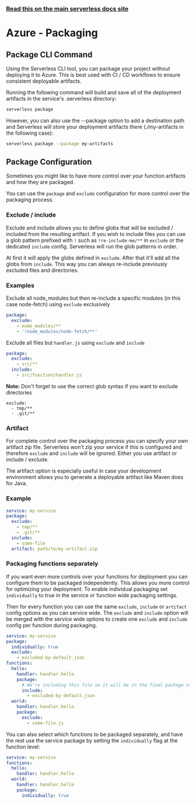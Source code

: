 <!--
title: Serverless Framework Guide - Azure Functions Guide - Packaging
menuText: Packaging
menuOrder: 11
description: How the Serverless Framework packages your Azure Functions and other available options
layout: Doc
-->

<!-- DOCS-SITE-LINK:START automatically generated  -->
### [Read this on the main serverless docs site](https://www.serverless.com/framework/docs/providers/azure/guide/packaging)
<!-- DOCS-SITE-LINK:END -->

# Azure - Packaging

## Package CLI Command

Using the Serverless CLI tool, you can package your project without deploying it to Azure. This is best used with CI / CD workflows to ensure consistent deployable artifacts.

Running the following command will build and save all of the deployment artifacts in the service's .serverless directory:

```bash
serverless package
```

However, you can also use the --package option to add a destination path and Serverless will store your deployment artifacts there (./my-artifacts in the following case):

```bash
serverless package --package my-artifacts
```


## Package Configuration

Sometimes you might like to have more control over your function artifacts and how they are packaged.

You can use the `package` and `exclude` configuration for more control over the packaging process.

### Exclude / include

Exclude and include allows you to define globs that will be excluded / included from the resulting artifact. If you wish to
include files you can use a glob pattern prefixed with `!` such as `!re-include-me/**` in `exclude` or the dedicated `include` config.
Serverless will run the glob patterns in order.

At first it will apply the globs defined in `exclude`. After that it'll add all the globs from `include`. This way you can always re-include
previously excluded files and directories.

### Examples

Exclude all node_modules but then re-include a specific modules (in this case node-fetch) using `exclude` exclusively

``` yml
package:
  exclude:
    - node_modules/**
    - '!node_modules/node-fetch/**'
```

Exclude all files but `handler.js` using `exclude` and `include`

``` yml
package:
  exclude:
    - src/**
  include:
    - src/function/handler.js
```

**Note:** Don't forget to use the correct glob syntax if you want to exclude directories

```
exclude:
  - tmp/**
  - .git/**
```

### Artifact

For complete control over the packaging process you can specify your own artifact zip file.
Serverless won't zip your service if this is configured and therefore `exclude` and `include` will be ignored. Either you use artifact or include / exclude.

The artifact option is especially useful in case your development environment allows you to generate a deployable artifact like Maven does for Java.

### Example

```yml
service: my-service
package:
  exclude:
    - tmp/**
    - .git/**
  include:
    - some-file
  artifact: path/to/my-artifact.zip
```

### Packaging functions separately

If you want even more controls over your functions for deployment you can configure them to be packaged independently. This allows you more control for optimizing your deployment. To enable individual packaging set `individually` to true in the service or function wide packaging settings.

Then for every function you can use the same `exclude`, `include` or `artifact` config options as you can service wide. The `exclude` and `include` option will be merged with the service wide options to create one `exclude` and `include` config per function during packaging.

```yml
service: my-service
package:
  individually: true
  exclude:
    - excluded-by-default.json
functions:
  hello:
    handler: handler.hello
    package:
      # We're including this file so it will be in the final package of this function only
      include:
        - excluded-by-default.json
  world:
    handler: handler.hello
    package:
      exclude:
        - some-file.js
```
You can also select which functions to be packaged separately, and have the rest use the service package by setting the `individually` flag at the function level:

```yml
service: my-service
functions:
  hello:
    handler: handler.hello
  world:
    handler: handler.hello
    package:
      individually: true
```

